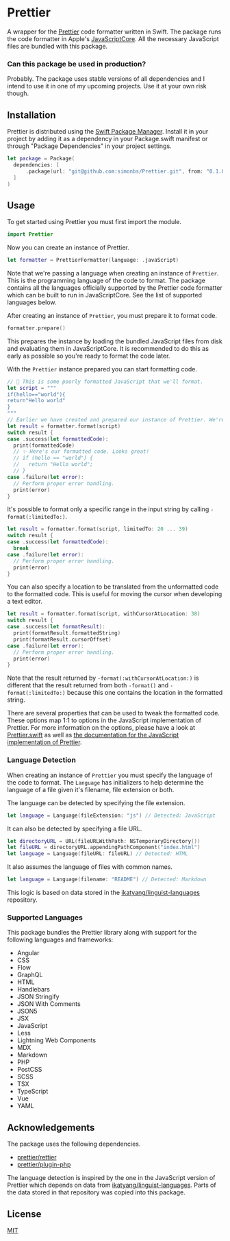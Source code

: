 # Prettier

A wrapper for the [Prettier](https://prettier.io) code formatter written in Swift.
The package runs the code formatter in Apple's [JavaScriptCore](https://developer.apple.com/documentation/javascriptcore).
All the necessary JavaScript files are bundled with this package.

### Can this package be used in production?

Probably. The package uses stable versions of all dependencies and I intend to use it in one of my upcoming projects. Use it at your own risk though.

## Installation

Prettier is distributed using the [Swift Package Manager](https://www.swift.org/package-manager/). Install it in your project by adding it as a dependency in your Package.swift manifest or through "Package Dependencies" in your project settings.

```swift
let package = Package(
  dependencies: [
      .package(url: "git@github.com:simonbs/Prettier.git", from: "0.1.0")
  ]
)
```

## Usage

To get started using Prettier you must first import the module.

```swift
import Prettier
```

Now you can create an instance of Prettier.

```swift
let formatter = PrettierFormatter(language: .javaScript)
```

Note that we're passing a language when creating an instance of `Prettier`. This is the programming language of the code to format.
The package contains all the languages officially supported by the Prettier code formatter which can be built to run in JavaScriptCore.
See the list of supported languages below.

After creating an instance of `Prettier`, you must prepare it to format code.

```swift
formatter.prepare()
```

This prepares the instance by loading the bundled JavaScript files from disk and evaluating them in JavaScriptCore.
It is recommended to do this as early as possible so you're ready to format the code later.

With the `Prettier` instance prepared you can start formatting code.

```swift
// 💩 This is some poorly formatted JavaScript that we'll format.
let script = """
if(hello=="world"){
return"Hello world"
}
"""
// Earlier we have created and prepared our instance of Prettier. We're ready to format the JavaScript code.
let result = formatter.format(script)
switch result {
case .success(let formattedCode):
  print(formattedCode)
  // ✨ Here's our formatted code. Looks great!
  // if (hello == "world") {
  //   return "Hello world";
  // }
case .failure(let error):
  // Perform proper error handling.
  print(error)
}
```

It's possible to format only a specific range in the input string by calling `-format(:limitedTo:)`.

```swift
let result = formatter.format(script, limitedTo: 20 ... 39)
switch result {
case .success(let formattedCode):
  break
case .failure(let error):
  // Perform proper error handling.
  print(error)
}
```

You can also specify a location to be translated from the unformatted code to the formatted code.
This is useful for moving the cursor when developing a text editor.

```swift
let result = formatter.format(script, withCursorAtLocation: 38)
switch result {
case .success(let formatResult):
  print(formatResult.formattedString)
  print(formatResult.cursorOffset)
case .failure(let error):
  // Perform proper error handling.
  print(error)
}
```

Note that the result returned by `-format(:withCursorAtLocation:)` is different that the result returned
from both `-format()` and `-format(:limitedTo:)` because this one contains the location in the formatted string.

There are several properties that can be used to tweak the formatted code. These options map 1:1 to options in the JavaScript implementation of Prettier.
For more information on the options, please have a look at [Prettier.swift](https://github.com/simonbs/Prettier/blob/main/Sources/Prettier/Prettier.swift) as well as [the documentation for the JavaScript implementation of Prettier](https://prettier.io/docs/en/options.html).

### Language Detection

When creating an instance of `Prettier` you must specify the language of the code to format.
The `Language` has initializers to help determine the language of a file given it's filename, file extension or both.

The language can be detected by specifying the file extension.

```swift
let language = Language(fileExtension: "js") // Detected: JavaScript
```

It can also be detected by specifying a file URL.

```swift
let directoryURL = URL(fileURLWithPath: NSTemporaryDirectory())
let fileURL = directoryURL.appendingPathComponent("index.html")
let language = Language(fileURL: fileURL) // Detected: HTML
```

It also assumes the language of files with common names.

```swift
let language = Language(filename: "README") // Detected: Markdown
```

This logic is based on data stored in the [ikatyang/linguist-languages](https://github.com/ikatyang/linguist-languages) repository.

### Supported Languages

This package bundles the Prettier library along with support for the following languages and frameworks:

- Angular
- CSS
- Flow
- GraphQL
- HTML
- Handlebars
- JSON Stringify
- JSON With Comments
- JSON5
- JSX
- JavaScript
- Less
- Lightning Web Components
- MDX
- Markdown
- PHP
- PostCSS
- SCSS
- TSX
- TypeScript
- Vue
- YAML

## Acknowledgements

The package uses the following dependencies.

- [prettier/rettier](https://github.com/prettier/prettier)
- [prettier/plugin-php](https://github.com/prettier/plugin-php)

The language detection is inspired by the one in the JavaScript version of Prettier which depends on data from [ikatyang/linguist-languages](https://github.com/ikatyang/linguist-languages). Parts of the data stored in that repository was copied into this package.

## License

[MIT](https://github.com/simonbs/Prettier/blob/main/LICENSE)
